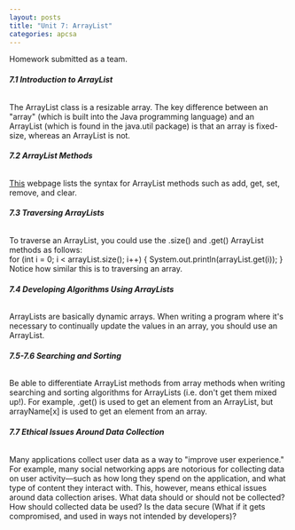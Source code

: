 ```yaml
---
layout: posts
title: "Unit 7: ArrayList"
categories: apcsa
---
```

Homework submitted as a team.<br>
<h6><b>7.1 Introduction to ArrayList</b></h6>
The ArrayList class is a resizable array. The key difference between an "array" (which is built into the Java programming language) and an ArrayList (which is found in the java.util package) is that an array is fixed-size, whereas an ArrayList is not.
<h6><b>7.2 ArrayList Methods</b></h6>
<a href="https://www.w3schools.com/java/java_arraylist.asp" target="_blank"><u>T</u>his</a> webpage lists the syntax for ArrayList methods such as add, get, set, remove, and clear.
<h6><b>7.3 Traversing ArrayLists</b></h6>
To traverse an ArrayList, you could use the .size() and .get() ArrayList methods as follows:<br>
for (int i = 0; i < arrayList.size(); i++) {
    System.out.println(arrayList.get(i));
}<br>
Notice how similar this is to traversing an array.<br>
<h6><b>7.4 Developing Algorithms Using ArrayLists</b></h6>
ArrayLists are basically dynamic arrays. When writing a program where it's necessary to continually update the values in an array, you should use an ArrayList.
<h6><b>7.5-7.6 Searching and Sorting</b></h6>
Be able to differentiate ArrayList methods from array methods when writing searching and sorting algorithms for ArrayLists (i.e. don't get them mixed up!). For example, .get() is used to get an element from an ArrayList, but arrayName[x] is used to get an element from an array.
<h6><b>7.7 Ethical Issues Around Data Collection</b></h6>
Many applications collect user data as a way to "improve user experience." For example, many social networking apps are notorious for collecting data on user activity—such as how long they spend on the application, and what type of content they interact with. This, however, means ethical issues around data collection arises. What data should or should not be collected? How should collected data be used? Is the data secure (What if it gets compromised, and used in ways not intended by developers)?